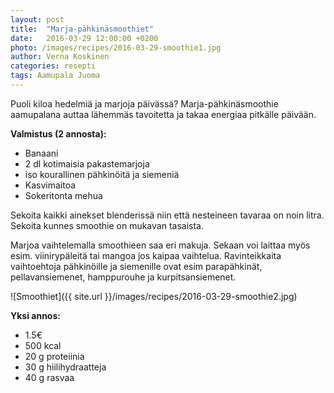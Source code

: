 ```yaml
---
layout: post
title:  "Marja-pähkinäsmoothiet"
date:   2016-03-29 12:00:00 +0200
photo: /images/recipes/2016-03-29-smoothie1.jpg
author: Verna Koskinen
categories: resepti
tags: Aamupala Juoma
---
```


Puoli kiloa hedelmiä ja marjoja päivässä? Marja-pähkinäsmoothie aamupalana auttaa lähemmäs tavoitetta ja takaa energiaa pitkälle päivään.

**Valmistus (2 annosta):**

- Banaani
- 2 dl kotimaisia pakastemarjoja
- iso kourallinen pähkinöitä ja siemeniä
- Kasvimaitoa
- Sokeritonta mehua

Sekoita kaikki ainekset blenderissä niin että nesteineen tavaraa on noin litra. Sekoita kunnes smoothie on mukavan tasaista.

Marjoa vaihtelemalla smoothieen saa eri makuja. Sekaan voi laittaa myös esim. viinirypäleitä tai mangoa jos kaipaa vaihtelua. Ravinteikkaita vaihtoehtoja pähkinöille ja siemenille ovat esim parapähkinät, pellavansiemenet, hamppurouhe ja kurpitsansiemenet.

![Smoothiet]({{ site.url }}/images/recipes/2016-03-29-smoothie2.jpg)

**Yksi annos:**

- 1.5€
- 500 kcal
- 20 g proteiinia
- 30 g hiilihydraatteja
- 40 g rasvaa
